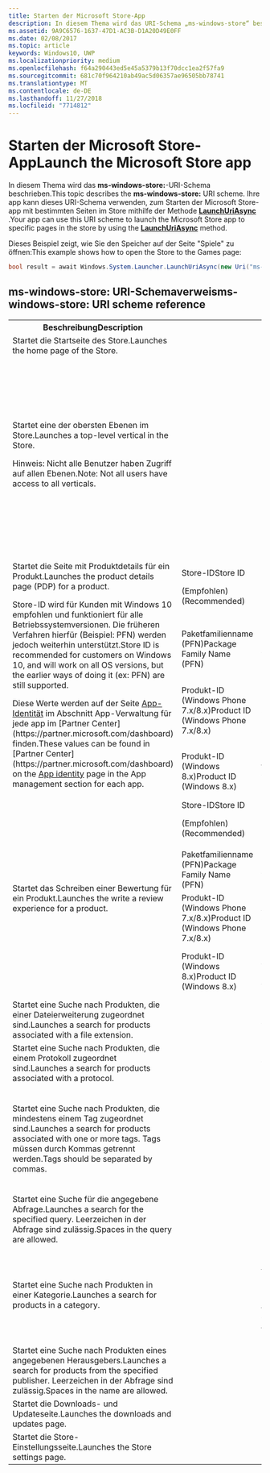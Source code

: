 ```yaml
---
title: Starten der Microsoft Store-App
description: In diesem Thema wird das URI-Schema „ms-windows-store“ beschrieben. Ihre app kann dieses URI-Schema verwenden, um die Microsoft Store-app mit bestimmten Seiten des Store starten.
ms.assetid: 9A9C6576-1637-47D1-AC3B-D1A20D49E0FF
ms.date: 02/08/2017
ms.topic: article
keywords: Windows10, UWP
ms.localizationpriority: medium
ms.openlocfilehash: f64a290443ed5e45a5379b13f70dcc1ea2f57fa9
ms.sourcegitcommit: 681c70f964210ab49ac5d06357ae96505bb78741
ms.translationtype: MT
ms.contentlocale: de-DE
ms.lasthandoff: 11/27/2018
ms.locfileid: "7714812"
---
```

# <a name="launch-the-microsoft-store-app"></a><span data-ttu-id="8373e-105">Starten der Microsoft Store-App</span><span class="sxs-lookup"><span data-stu-id="8373e-105">Launch the Microsoft Store app</span></span>



<span data-ttu-id="8373e-106">In diesem Thema wird das **ms-windows-store:**-URI-Schema beschrieben.</span><span class="sxs-lookup"><span data-stu-id="8373e-106">This topic describes the **ms-windows-store:** URI scheme.</span></span> <span data-ttu-id="8373e-107">Ihre app kann dieses URI-Schema verwenden, zum Starten der Microsoft Store-app mit bestimmten Seiten im Store mithilfe der Methode [**LaunchUriAsync**](https://msdn.microsoft.com/library/windows/apps/hh701476) .</span><span class="sxs-lookup"><span data-stu-id="8373e-107">Your app can use this URI scheme to launch the Microsoft Store app to specific pages in the store by using the [**LaunchUriAsync**](https://msdn.microsoft.com/library/windows/apps/hh701476) method.</span></span>

<span data-ttu-id="8373e-108">Dieses Beispiel zeigt, wie Sie den Speicher auf der Seite "Spiele" zu öffnen:</span><span class="sxs-lookup"><span data-stu-id="8373e-108">This example shows how to open the Store to the Games page:</span></span>

```cs
bool result = await Windows.System.Launcher.LaunchUriAsync(new Uri("ms-windows-store://navigatetopage/?Id=Games"));
```

## <a name="ms-windows-store-uri-scheme-reference"></a><span data-ttu-id="8373e-109">ms-windows-store: URI-Schemaverweis</span><span class="sxs-lookup"><span data-stu-id="8373e-109">ms-windows-store: URI scheme reference</span></span>

<table>
<tr><th><span data-ttu-id="8373e-110">Beschreibung</span><span class="sxs-lookup"><span data-stu-id="8373e-110">Description</span></span></th><th></th><th><span data-ttu-id="8373e-111">URI-Schema</span><span class="sxs-lookup"><span data-stu-id="8373e-111">URI scheme</span></span></th></tr>
<tr><td><span data-ttu-id="8373e-112">Startet die Startseite des Store.</span><span class="sxs-lookup"><span data-stu-id="8373e-112">Launches the home page of the Store.</span></span></td><td /><td><span data-ttu-id="8373e-113">ms-windows-store://home</span><span class="sxs-lookup"><span data-stu-id="8373e-113">ms-windows-store://home</span></span></td></tr>
<tr><td><span data-ttu-id="8373e-114">Startet eine der obersten Ebenen im Store.</span><span class="sxs-lookup"><span data-stu-id="8373e-114">Launches a top-level vertical in the Store.</span></span><p><span data-ttu-id="8373e-115">Hinweis: Nicht alle Benutzer haben Zugriff auf allen Ebenen.</span><span class="sxs-lookup"><span data-stu-id="8373e-115">Note: Not all users have access to all verticals.</span></span></p>
</td><td /><td>
<p><span data-ttu-id="8373e-116">ms-windows-store://navigatetopage/?Id=Apps</span><span class="sxs-lookup"><span data-stu-id="8373e-116">ms-windows-store://navigatetopage/?Id=Apps</span></span> </p>
<p><span data-ttu-id="8373e-117">ms-windows-store://navigatetopage/?Id=Games</span><span class="sxs-lookup"><span data-stu-id="8373e-117">ms-windows-store://navigatetopage/?Id=Games</span></span></p>
<p><span data-ttu-id="8373e-118">ms-windows-store://navigatetopage/?Id=Music</span><span class="sxs-lookup"><span data-stu-id="8373e-118">ms-windows-store://navigatetopage/?Id=Music</span></span></p>
<p><span data-ttu-id="8373e-119">ms-windows-store://navigatetopage/?Id=Video</span><span class="sxs-lookup"><span data-stu-id="8373e-119">ms-windows-store://navigatetopage/?Id=Video</span></span></p>
<p><span data-ttu-id="8373e-120">ms-windows-store://navigatetopage/?Id=LOB</span><span class="sxs-lookup"><span data-stu-id="8373e-120">ms-windows-store://navigatetopage/?Id=LOB</span></span></p>
</td>
</tr>
<tr>
<td rowspan="4"><span data-ttu-id="8373e-121">Startet die Seite mit Produktdetails für ein Produkt.</span><span class="sxs-lookup"><span data-stu-id="8373e-121">Launches the product details page (PDP) for a product.</span></span> <p><span data-ttu-id="8373e-122">Store-ID wird für Kunden mit Windows 10 empfohlen und funktioniert für alle Betriebssystemversionen. Die früheren Verfahren hierfür (Beispiel: PFN) werden jedoch weiterhin unterstützt.</span><span class="sxs-lookup"><span data-stu-id="8373e-122">Store ID is recommended for customers on Windows 10, and will work on all OS versions, but the earlier ways of doing it (ex: PFN) are still supported.</span></span></p>
<p><span data-ttu-id="8373e-123">Diese Werte werden auf der Seite <a href="https://msdn.microsoft.com/library/windows/apps/mt148561.aspx">App-Identität</a> im Abschnitt App-Verwaltung für jede app im [Partner Center](https://partner.microsoft.com/dashboard) finden.</span><span class="sxs-lookup"><span data-stu-id="8373e-123">These values can be found in [Partner Center](https://partner.microsoft.com/dashboard) on the <a href="https://msdn.microsoft.com/library/windows/apps/mt148561.aspx">App identity</a> page in the App management section for each app.</span></span></p>
</td>
<td>
<span data-ttu-id="8373e-124">Store-ID</span><span class="sxs-lookup"><span data-stu-id="8373e-124">Store ID</span></span> <p><span data-ttu-id="8373e-125">(Empfohlen)</span><span class="sxs-lookup"><span data-stu-id="8373e-125">(Recommended)</span></span></p>
</td>
<td>
<p><span data-ttu-id="8373e-126">ms-windows-store://pdp/?ProductId=9WZDNCRFHVJL</span><span class="sxs-lookup"><span data-stu-id="8373e-126">ms-windows-store://pdp/?ProductId=9WZDNCRFHVJL</span></span></p>
</td>
</tr>
<tr>
<td><span data-ttu-id="8373e-127">Paketfamilienname (PFN)</span><span class="sxs-lookup"><span data-stu-id="8373e-127">Package Family Name (PFN)</span></span></td>
<td><span data-ttu-id="8373e-128">ms-windows-store://pdp/?PFN= Microsoft.Office.OneNote_8wekyb3d8bbwe</span><span class="sxs-lookup"><span data-stu-id="8373e-128">ms-windows-store://pdp/?PFN= Microsoft.Office.OneNote_8wekyb3d8bbwe</span></span>
</td>
</tr>
<tr>
<td><span data-ttu-id="8373e-129">Produkt-ID (Windows Phone 7.x/8.x)</span><span class="sxs-lookup"><span data-stu-id="8373e-129">Product ID (Windows Phone 7.x/8.x)</span></span></td>
<td><span data-ttu-id="8373e-130">ms-windows-store://pdp/?PhoneAppId=ca05b3ab-f157-450c-8c49-a1f127f5e71d</span><span class="sxs-lookup"><span data-stu-id="8373e-130">ms-windows-store://pdp/?PhoneAppId=ca05b3ab-f157-450c-8c49-a1f127f5e71d</span></span> </td>
</tr>
<tr>
<td><span data-ttu-id="8373e-131">Produkt-ID (Windows 8.x)</span><span class="sxs-lookup"><span data-stu-id="8373e-131">Product ID (Windows 8.x)</span></span></td>
<td><span data-ttu-id="8373e-132">ms-windows-store://pdp/?AppId=f022389f-f3a6-417e-ad23-704fbdf57117</span><span class="sxs-lookup"><span data-stu-id="8373e-132">ms-windows-store://pdp/?AppId=f022389f-f3a6-417e-ad23-704fbdf57117</span></span>
</td>
</tr>
<tr>
<td rowspan="4"><span data-ttu-id="8373e-133">Startet das Schreiben einer Bewertung für ein Produkt.</span><span class="sxs-lookup"><span data-stu-id="8373e-133">Launches the write a review experience for a product.</span></span></td>
<td><span data-ttu-id="8373e-134">Store-ID</span><span class="sxs-lookup"><span data-stu-id="8373e-134">Store ID</span></span> <p><span data-ttu-id="8373e-135">(Empfohlen)</span><span class="sxs-lookup"><span data-stu-id="8373e-135">(Recommended)</span></span></p></td>
<td><span data-ttu-id="8373e-136">ms-windows-store://review/?ProductId=9WZDNCRFHVJL</span><span class="sxs-lookup"><span data-stu-id="8373e-136">ms-windows-store://review/?ProductId=9WZDNCRFHVJL</span></span> </td>
</tr>
<tr>
<td><span data-ttu-id="8373e-137">Paketfamilienname (PFN)</span><span class="sxs-lookup"><span data-stu-id="8373e-137">Package Family Name (PFN)</span></span></td>
<td><span data-ttu-id="8373e-138">ms-windows-store://review/?PFN= Microsoft.Office.OneNote_8wekyb3d8bbwe</span><span class="sxs-lookup"><span data-stu-id="8373e-138">ms-windows-store://review/?PFN= Microsoft.Office.OneNote_8wekyb3d8bbwe</span></span>
</td>
</tr>
<tr>
<td><span data-ttu-id="8373e-139">Produkt-ID (Windows Phone 7.x/8.x)</span><span class="sxs-lookup"><span data-stu-id="8373e-139">Product ID (Windows Phone 7.x/8.x)</span></span></td>
<td><span data-ttu-id="8373e-140">ms-windows-store://reviewapp/?AppId=ca05b3ab-f157-450c-8c49-a1f127f5e71d</span><span class="sxs-lookup"><span data-stu-id="8373e-140">ms-windows-store://reviewapp/?AppId=ca05b3ab-f157-450c-8c49-a1f127f5e71d</span></span> </td>
</tr>
<tr>
<td><span data-ttu-id="8373e-141">Produkt-ID (Windows 8.x)</span><span class="sxs-lookup"><span data-stu-id="8373e-141">Product ID (Windows 8.x)</span></span></td>
<td><span data-ttu-id="8373e-142">ms-windows-store://review/?AppId=f022389f-f3a6-417e-ad23-704fbdf57117</span><span class="sxs-lookup"><span data-stu-id="8373e-142">ms-windows-store://review/?AppId=f022389f-f3a6-417e-ad23-704fbdf57117</span></span> </td>
</tr>
<tr>
<td><span data-ttu-id="8373e-143">Startet eine Suche nach Produkten, die einer Dateierweiterung zugeordnet sind.</span><span class="sxs-lookup"><span data-stu-id="8373e-143">Launches a search for products associated with a file extension.</span></span> </td>
<td />
<td><span data-ttu-id="8373e-144">ms-windows-store://assoc/?FileExt=pdf</span><span class="sxs-lookup"><span data-stu-id="8373e-144">ms-windows-store://assoc/?FileExt=pdf</span></span>
</td>
</tr>
<tr>
<td><span data-ttu-id="8373e-145">Startet eine Suche nach Produkten, die einem Protokoll zugeordnet sind.</span><span class="sxs-lookup"><span data-stu-id="8373e-145">Launches a search for products associated with a protocol.</span></span></td>
<td />
<td><span data-ttu-id="8373e-146">ms-windows-store://assoc/?Protocol=ms-word</span><span class="sxs-lookup"><span data-stu-id="8373e-146">ms-windows-store://assoc/?Protocol=ms-word</span></span> </td>
</tr>
<tr>
<td><span data-ttu-id="8373e-147">Startet eine Suche nach Produkten, die mindestens einem Tag zugeordnet sind.</span><span class="sxs-lookup"><span data-stu-id="8373e-147">Launches a search for products associated with one or more tags.</span></span> <span data-ttu-id="8373e-148">Tags müssen durch Kommas getrennt werden.</span><span class="sxs-lookup"><span data-stu-id="8373e-148">Tags should be separated by commas.</span></span>
</td>
<td />
<td>
<p><span data-ttu-id="8373e-149">ms-windows-store://assoc/?Tags=Photos_Rich_Media_Edit</span><span class="sxs-lookup"><span data-stu-id="8373e-149">ms-windows-store://assoc/?Tags=Photos_Rich_Media_Edit</span></span> </p>
<p><span data-ttu-id="8373e-150">ms-windows-store://assoc/?Tags=Photos_Rich_Media_Edit, Camera_Capture_App</span><span class="sxs-lookup"><span data-stu-id="8373e-150">ms-windows-store://assoc/?Tags=Photos_Rich_Media_Edit, Camera_Capture_App</span></span></p>
</td>
</tr>
<tr>
<td>
<span data-ttu-id="8373e-151">Startet eine Suche für die angegebene Abfrage.</span><span class="sxs-lookup"><span data-stu-id="8373e-151">Launches a search for the specified query.</span></span> <span data-ttu-id="8373e-152">Leerzeichen in der Abfrage sind zulässig.</span><span class="sxs-lookup"><span data-stu-id="8373e-152">Spaces in the query are allowed.</span></span>
</td>
<td />
<td><span data-ttu-id="8373e-153">ms-windows-store://search/?query=OneNote</span><span class="sxs-lookup"><span data-stu-id="8373e-153">ms-windows-store://search/?query=OneNote</span></span> </td>
</tr>
<tr>
<td><span data-ttu-id="8373e-154">Startet eine Suche nach Produkten in einer Kategorie.</span><span class="sxs-lookup"><span data-stu-id="8373e-154">Launches a search for products in a category.</span></span></td>
<td />
<td>
<p><span data-ttu-id="8373e-155">ms-windows-store://browse/?type=Apps&amp;cat=Productivity</span><span class="sxs-lookup"><span data-stu-id="8373e-155">ms-windows-store://browse/?type=Apps&amp;cat=Productivity</span></span></p>
<p><span data-ttu-id="8373e-156">ms-windows-store://browse/?type=Apps&amp;cat=Health+%26+fitness</span><span class="sxs-lookup"><span data-stu-id="8373e-156">ms-windows-store://browse/?type=Apps&amp;cat=Health+%26+fitness</span></span> </p>
</td>
</tr>
<tr>
<td><span data-ttu-id="8373e-157">Startet eine Suche nach Produkten eines angegebenen Herausgebers.</span><span class="sxs-lookup"><span data-stu-id="8373e-157">Launches a search for products from the specified publisher.</span></span> <span data-ttu-id="8373e-158">Leerzeichen in der Abfrage sind zulässig.</span><span class="sxs-lookup"><span data-stu-id="8373e-158">Spaces in the name are allowed.</span></span>
</td>
<td />
<td><span data-ttu-id="8373e-159">ms-windows-store://publisher/?name=Microsoft Corporation</span><span class="sxs-lookup"><span data-stu-id="8373e-159">ms-windows-store://publisher/?name=Microsoft Corporation</span></span>
</td>
</tr>
<tr><td><span data-ttu-id="8373e-160">Startet die Downloads- und Updateseite.</span><span class="sxs-lookup"><span data-stu-id="8373e-160">Launches the downloads and updates page.</span></span></td>
<td />
<td><span data-ttu-id="8373e-161">ms-windows-store://downloadsandupdates</span><span class="sxs-lookup"><span data-stu-id="8373e-161">ms-windows-store://downloadsandupdates</span></span> </td>
</tr>
<tr>
<td><span data-ttu-id="8373e-162">Startet die Store-Einstellungsseite.</span><span class="sxs-lookup"><span data-stu-id="8373e-162">Launches the Store settings page.</span></span></td>
<td />
<td><span data-ttu-id="8373e-163">ms-windows-store://settings</span><span class="sxs-lookup"><span data-stu-id="8373e-163">ms-windows-store://settings</span></span> </td>
</tr>
</table>

 

 

